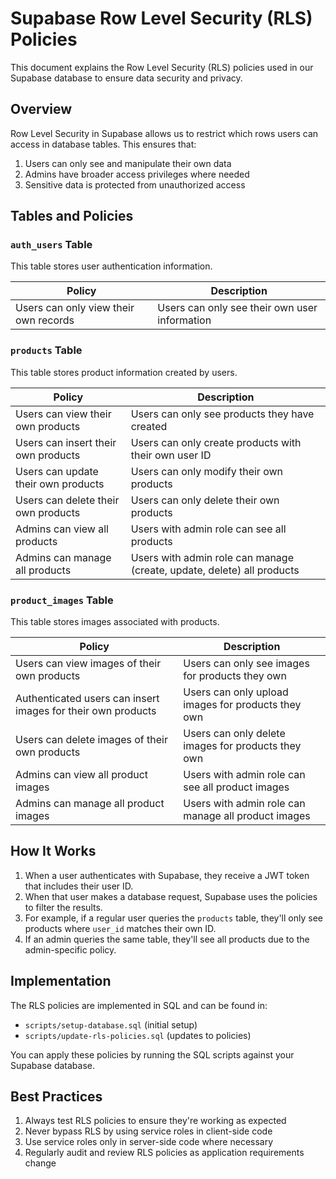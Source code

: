 # Supabase Row Level Security (RLS) Policies

This document explains the Row Level Security (RLS) policies used in our Supabase database to ensure data security and privacy.

## Overview

Row Level Security in Supabase allows us to restrict which rows users can access in database tables. This ensures that:

1. Users can only see and manipulate their own data
2. Admins have broader access privileges where needed
3. Sensitive data is protected from unauthorized access

## Tables and Policies

### `auth_users` Table

This table stores user authentication information.

| Policy | Description |
|--------|-------------|
| Users can only view their own records | Users can only see their own user information |

### `products` Table

This table stores product information created by users.

| Policy | Description |
|--------|-------------|
| Users can view their own products | Users can only see products they have created |
| Users can insert their own products | Users can only create products with their own user ID |
| Users can update their own products | Users can only modify their own products |
| Users can delete their own products | Users can only delete their own products |
| Admins can view all products | Users with admin role can see all products |
| Admins can manage all products | Users with admin role can manage (create, update, delete) all products |

### `product_images` Table

This table stores images associated with products.

| Policy | Description |
|--------|-------------|
| Users can view images of their own products | Users can only see images for products they own |
| Authenticated users can insert images for their own products | Users can only upload images for products they own |
| Users can delete images of their own products | Users can only delete images for products they own |
| Admins can view all product images | Users with admin role can see all product images |
| Admins can manage all product images | Users with admin role can manage all product images |

## How It Works

1. When a user authenticates with Supabase, they receive a JWT token that includes their user ID.
2. When that user makes a database request, Supabase uses the policies to filter the results.
3. For example, if a regular user queries the `products` table, they'll only see products where `user_id` matches their own ID.
4. If an admin queries the same table, they'll see all products due to the admin-specific policy.

## Implementation

The RLS policies are implemented in SQL and can be found in:
- `scripts/setup-database.sql` (initial setup)
- `scripts/update-rls-policies.sql` (updates to policies)

You can apply these policies by running the SQL scripts against your Supabase database.

## Best Practices

1. Always test RLS policies to ensure they're working as expected
2. Never bypass RLS by using service roles in client-side code
3. Use service roles only in server-side code where necessary
4. Regularly audit and review RLS policies as application requirements change 
